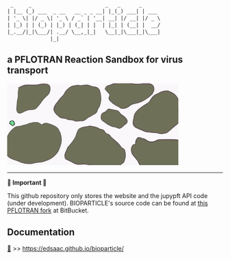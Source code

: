 ```
 _     _                        _   _      _
| |__ (_) ___  _ __   __ _ _ __| |_(_) ___| | ___
| '_ \| |/ _ \| '_ \ / _` | '__| __| |/ __| |/ _ \
| |_) | | (_) | |_) | (_| | |  | |_| | (__| |  __/
|_.__/|_|\___/| .__/ \__,_|_|   \__|_|\___|_|\___|
              |_|
```
## **a PFLOTRAN Reaction Sandbox for virus transport**

<img src="./docs/images/virusBlob.gif" alt="gifBiopartcile" width="400"/>

***

**&#128019; Important &#128019;**

This github repository only stores the website and the jupypft API code (under development). BIOPARTICLE's source code can be found at [this PFLOTRAN fork](https://bitbucket.org/edsaac/pflotran/src/bioparticle/) at BitBucket.

## Documentation
 [&#128213;](https://edsaac.github.io/bioparticle/) >> https://edsaac.github.io/bioparticle/
 